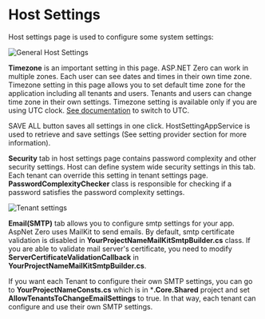 # Host Settings

Host settings page is used to configure some system settings:

<img src="D:/Github/documents/docs/en/images/host-settings-general-6.png" alt="General Host Settings" class="img-thumbnail" />

**Timezone** is an important setting in this page. ASP.NET Zero can work in multiple zones. Each user can see dates and times in their own time zone. Timezone setting in this page allows you to set default time zone
for the application including all tenants and users. Tenants and users can change time zone in their own settings. Timezone setting is available only if you are using UTC clock. [See documentation](https://aspnetboilerplate.com/Pages/Documents/Timing) to switch to UTC.

SAVE ALL button saves all settings in one click. HostSettingAppService is used to retrieve and save settings (See setting provider section for more information).

**Security** tab in host settings page contains password complexity and other security settings. Host can define system wide security settings in this tab. Each tenant can override this setting in tenant settings
page. **PasswordComplexityChecker** class is responsible for checking if a password satisfies the password complexity settings.

<img src="D:/Github/documents/docs/en/images/host-settings-security-3.png" alt="Tenant settings" class="img-thumbnail" />

**Email(SMTP)** tab allows you to configure smtp settings for your app. AspNet Zero uses MailKit to send emails. By default, smtp certificate validation is disabled in **YourProjectNameMailKitSmtpBuilder.cs** class. If you are able to validate mail server's certificate, you need to modify **ServerCertificateValidationCallback** in **YourProjectNameMailKitSmtpBuilder.cs**.

If you want each Tenant to configure their own SMTP settings, you can go to **YourProjectNameConsts.cs** which is in ***.Core.Shared** project and set **AllowTenantsToChangeEmailSettings** to true. In that way, each tenant can configure and use their own SMTP settings.